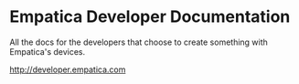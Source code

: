 # Empatica Developer Documentation

All the docs for the developers that choose to create something with Empatica's devices. 

http://developer.empatica.com
